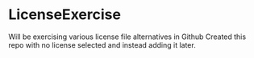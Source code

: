 # LicenseExercise
Will be exercising various license file alternatives in Github
Created this repo with no license selected and instead adding it later.
